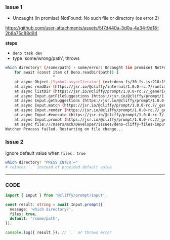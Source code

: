 ### Issue 1 
- Uncaught (in promise) NotFound: No such file or directory (os error 2)


https://github.com/user-attachments/assets/5f7d440a-3d0a-4a34-9d18-2b8a75c88d94



**steps**
- `deno task dev`
- type 'some/wrong/path', throws
```sh
which directory? (/some/path) › some/error: Uncaught (in promise) NotFound: No such file or directory (os error 2): readdir 'some'
    for await (const item of Deno.readDir(path)) {
                     ^
    at async Object.[Symbol.asyncIterator] (ext:deno_fs/30_fs.js:218:19)
    at async readDir (https://jsr.io/@cliffy/internal/1.0.0-rc.7/runtime/read_dir.ts:14:22)
    at async listDir (https://jsr.io/@cliffy/prompt/1.0.0-rc.7/_generic_suggestions.ts:571:22)
    at async Input.getFileSuggestions (https://jsr.io/@cliffy/prompt/1.0.0-rc.7/_generic_suggestions.ts:237:12)
    at async Input.getSuggestions (https://jsr.io/@cliffy/prompt/1.0.0-rc.7/_generic_suggestions.ts:245:10)
    at async Input.match (https://jsr.io/@cliffy/prompt/1.0.0-rc.7/_generic_suggestions.ts:189:24)
    at async Input.render (https://jsr.io/@cliffy/prompt/1.0.0-rc.7/_generic_suggestions.ts:184:5)
    at async Input.#execute (https://jsr.io/@cliffy/prompt/1.0.0-rc.7/_generic_prompt.ts:188:5)
    at async Input.prompt (https://jsr.io/@cliffy/prompt/1.0.0-rc.7/_generic_prompt.ts:170:14)
    at async file:///Users/mch/Developer/issues/deno-cliffy-files-input-issue/main.ts:3:24
Watcher Process failed. Restarting on file change...
```



### Issue 2
ignore default value when `files: true`

```sh
which directory? "PRESS ENTER ↩️"
# returns `.` instead of provided default value 
```

-------
### CODE
 
```ts
import { Input } from '@cliffy/prompt/input';

const result: string = await Input.prompt({
  message: 'which directory?',
  files: true,
  default: '/some/path',
});

console.log({ result }); // `.` or throws error
```
